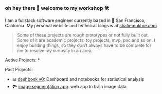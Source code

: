 ### oh hey there 👋 welcome to my workshop 🛠️

I am a fullstack software engineer currently based in 🌁 San Francisco, California. My personal website and technical blogs is at [shafiemukhre.com](https://shafiemukhre.com)

> Some of these projects are rough prototypes or not fully built out. Some of it are academic projects, toy projects, mvp, poc and so on. I enjoy building things, so they don't always have to be complete for me to resolve my curiosity in an area. 


Active Projects:
* 

Past Projects:

* 📊 [dashbook v0](https://github.com/shafiemukhre/dashbook-archived): Dashboard and notebooks for statistical analysis
* 🏞️ [image segmentation app](google.com): web app to train image data




<!--
**shafiemukhre/shafiemukhre** is a ✨ _special_ ✨ repository because its `README.md` (this file) appears on your GitHub profile.

Here are some ideas to get you started:

- 🔭 I’m currently working on ...
- 🌱 I’m currently learning ...
- 👯 I’m looking to collaborate on ...
- 🤔 I’m looking for help with ...
- 💬 Ask me about ...
- 📫 How to reach me: ...
- 😄 Pronouns: ...
- ⚡ Fun fact: ...
-->
